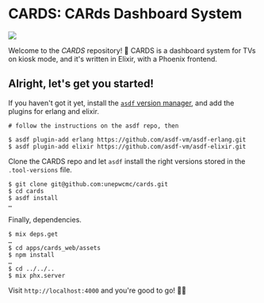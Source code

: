 # CARDS: CARds Dashboard System

![](http://i.imgur.com/pLqhpjH.png)

Welcome to the *CARDS* repository! 👋 CARDS is a dashboard system for TVs on kiosk mode,
and it's written in Elixir, with a Phoenix frontend.

## Alright, let's get you started!

If you haven't got it yet, install the [`asdf` version manager](https://github.com/asdf-vm/asdf),
and add the plugins for erlang and elixir.

```
# follow the instructions on the asdf repo, then

$ asdf plugin-add erlang https://github.com/asdf-vm/asdf-erlang.git
$ asdf plugin-add elixir https://github.com/asdf-vm/asdf-elixir.git
```

Clone the CARDS repo and let `asdf` install the right versions stored in the `.tool-versions` file.

```
$ git clone git@github.com:unepwcmc/cards.git
$ cd cards
$ asdf install
…
```

Finally, dependencies.

```
$ mix deps.get
…
$ cd apps/cards_web/assets
$ npm install
…
$ cd ../../..
$ mix phx.server
```

Visit `http://localhost:4000` and you're good to go! 🎉🚀

